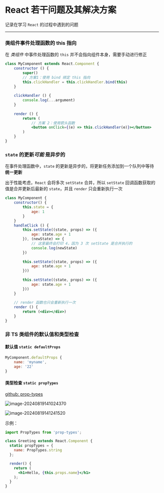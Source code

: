 # React 若干问题及其解决方案

记录在学习 `React` 的过程中遇到的问题

---



### 类组件事件处理函数的 this 指向

在 *类组件* 中事件处理函数的 `this` 并不会指向组件本身，需要手动进行修正

```jsx
class MyComponent extends React.Component {
    constructor () {
        super()
        // 方案1：使用 bind 绑定 this 指向
        this.clickHandler = this.clickHandler.bind(this)
    }
    
    clickHandler () {
        console.log(...argument)
    }
    
    render () {
        return (
            // 方案 2：使用箭头函数
        	<button onClick={(e) => this.clickHandler(e)}></button>
        )
    }
}

```





### `state` 的更新*可能* 是异步的

在事件处理函数中，`state` 的更新是异步的，将更新任务添加到一个队列中等待 **统一更新**

出于性能考虑，`React` 会将多次 `setState` 合并，所以 `setState` 回调函数获取的值是合并更新后最新的 `state`，并且 `render` 只会重新执行一次

```jsx
class MyComponent {
    constructor() {
        this.state = {
            age: 1
        }
    }
    handleClick () {
        this.setState((state, props) => ({
            age: state.age + 1
        }), (newState) => {
            // 这里最终会打印 4，因为 3 次 setState 是合并执行的
            console.log(newState)	
        })
        
        this.setState((state, props) => ({
            age: state.age + 1
        }))
        
        this.setState((state, props) => ({
            age: state.age + 1
        }))               
    }
    
    // render 函数也只会重新执行一次
    render () {
        return (<div></div>)
    }
}
```





### 非 TS 类组件的默认值和类型检查



#### 默认值 `static defaultProps`

```js
MyComponent.defaultProps {
    name: 'myname',
	age: '22'
}
```



#### 类型检查 `static propTypes`

[github: prop-types](https://github.com/facebook/prop-types)

![image-20240819141024370](http://jiahe-picbed.oss-cn-shenzhen.aliyuncs.com/typora-image/image-20240819141024370.png)	

![image-20240819141241520](http://jiahe-picbed.oss-cn-shenzhen.aliyuncs.com/typora-image/image-20240819141241520.png)	



示例：

```jsx
import PropTypes from 'prop-types';

class Greeting extends React.Component {
  static propTypes = {
    name: PropTypes.string
  };

  render() {
    return (
      <h1>Hello, {this.props.name}</h1>
    );
  }
}
```


